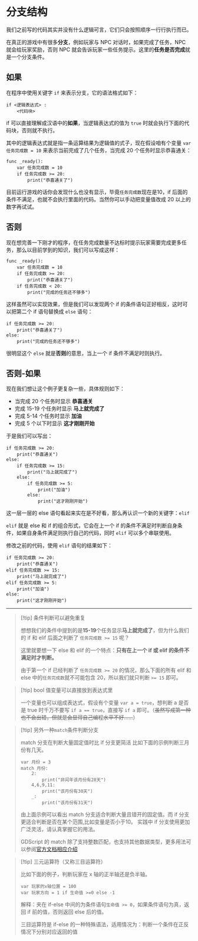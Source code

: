 # 分支结构

我们之前写的代码其实并没有什么逻辑可言，它们只会按照顺序一行行执行而已。

在真正的游戏中有很多**分支**，例如玩家与 NPC 对话时，如果完成了任务，NPC 就会给玩家奖励，否则 NPC 就会告诉玩家一些任务提示。这里的**任务是否完成**就是一个分支条件。

## 如果

在程序中使用关键字 `if` 来表示分支，它的语法格式如下：

```
if <逻辑表达式> :
    <代码块>
```

if 可以直接理解成汉语中的**如果**，当逻辑表达式的值为 `true` 时就会执行下面的代码块，否则就不执行。

其中的逻辑表达式就是指一条运算结果为逻辑值的式子，现在假设咱有个变量 `var 任务完成数 = 10` 来表示当前完成了几个任务，当完成 20 个任务时显示恭喜通关：

```gdscript
func _ready():
    var 任务完成数 = 10
    if 任务完成数 >= 20:
        print("恭喜通关了")
```

目前运行游戏的话你会发现什么也没有显示，毕竟`任务完成数`现在是10，if 后面的条件不满足，也就不会执行里面的代码。当然你可以手动把变量值改成 20 以上的数字再试试。

## 否则

现在想完善一下刚才的程序，在任务完成数量不达标时提示玩家需要完成更多任务，那么以目前学到的知识，我们可以写成这样：

```gdscript
func _ready():
    var 任务完成数 = 10
    if 任务完成数 >= 20:
        print("恭喜通关了")
    if 任务完成数 < 20:
        print("完成的任务还不够多")
```

这样虽然可以实现效果，但是我们可以发现两个 if 的条件语句正好相反，这时可以把第二个 if 语句替换成 `else` 语句：

```gdscript
if 任务完成数 >= 20:
    print("恭喜通关了")
else:
    print("完成的任务还不够多")
```

很明显这个 `else` 就是**否则**的意思，当上一个 if 条件不满足时则执行。

## 否则-如果

现在我们想让这个例子更复杂一些，具体规则如下：

- 当完成 20 个任务时显示 **恭喜通关**
- 完成 15-19 个任务时显示 **马上就完成了**
- 完成 5-14 个任务时显示 **加油**
- 完成 5 个以下时显示 **这才刚刚开始**

于是我们可以写出：

```gdscript
if 任务完成数 >= 20:
    print("恭喜通关")
else:
    if 任务完成数 >= 15:
        print("马上就完成了")
    else:
        if 任务完成数 >= 5:
            print("加油")
        else:
            print("这才刚刚开始")
```

这一层一层的 else 语句看起来实在是不好看，那么再认识一个新的关键字：`elif`

`elif` 就是 else 和 if 的组合形式，它会在上一个 if 的条件不满足时判断自身条件，如果自身条件满足则执行自己的代码，同时 `elif` 可以多个串联使用。

修改之前的代码，使用 `elif` 语句的结果如下：

```gdscript
if 任务完成数 >= 20:
    print("恭喜通关")
elif 任务完成数 >= 15:
    print("马上就完成了")
elif 任务完成数 >= 5:
    print("加油")
else:
    print("这才刚刚开始")
```

---

> [!tip] 条件判断可以避免重复
>
> 想想我们的条件中提到的是**15-19**个任务显示**马上就完成了**，但为什么我们的 if 和 elif 后面之判断了 `任务完成数 >= 15` 呢？
>
> 这里就要想一下 else 和 elif 的一个特点：**只有在上一个 if 或 elif 的条件不满足时才判断。**
>
> 由于第一个 if 已经判断了 `任务完成数 >= 20` 的情况，那么下面的所有 elif 和 else 中的`任务完成数`就不可能包含 20，所以我们就只判断 `>= 15` 即可。

> [!tip] bool 值变量可以直接放到表达式里
>
> 一个变量也可以组成表达式，假设有个变量 `var a = true`，想判断 a 是否是 true 时千万不要写 `if a == true`，直接写 `if a` 即可。（~~虽然写成第一种也不会出错，但就是会显得自己编程水平不好......~~）

> [!tip] 另外一种`match`条件判断分支
>
> match 分支在判断大量固定值时比 if 分支更简洁
> 比如下面的示例判断三月份有几天。
>
> ```gdscript
> var 月份 = 3
> match 月份:
>     2:
>         print("非闰年该月份有28天")
>     4,6,9,11:
>         print("该月份有30天")
>     _:
>         print("该月份有31天")
> ```
>
> 由上面示例可以看出 match 分支适合判断大量且错开的固定值。而 if 分支更适合判断是否在某个范围,比如变量是否小于10。
> 实践中 if 分支使用更加广泛灵活，请认真掌握它的用法。
>
> GDScript 的 match 除了支持整数匹配，也支持其他数据类型，更多用法可以参阅[官方文档相应介绍](https://docs.godotengine.org/en/stable/tutorials/scripting/gdscript/gdscript_basics.html#match)

> [!tip] 三元运算符（又称三目运算符）
>
> 比如下面的例子，判断玩家在 x 轴的正半轴还是负半轴。
>
> ```gdscript
> var 玩家的x轴位置 = 100
> var 玩家方向 = 1 if 生命值 >=0 else -1
> ```
>
> 解释：夹在 if-else 中间的为条件语句`生命值 >= 0`，如果条件语句为真，返回 if 前的值，否则返回 else 后的值。
>
> 三目运算符是 if-else 的一种特殊语法，适用情况为：判断一个条件在正反情况下分别对应返回的值
